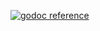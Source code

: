 [![godoc reference](https://godoc.org/github.com/phylake/go-cli/cmd?status.png)](https://godoc.org/github.com/phylake/go-cli/cmd)
